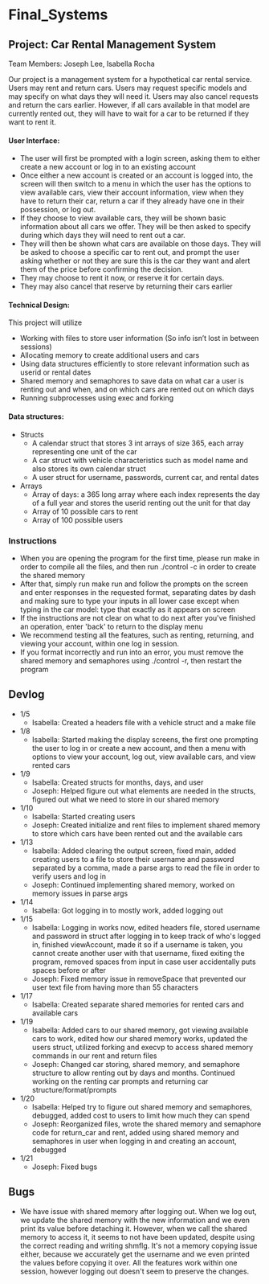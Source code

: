 # Final_Systems

## Project: Car Rental Management System ##
Team Members: Joseph Lee, Isabella Rocha

Our project is a management system for a hypothetical car rental service. Users may rent and return cars. Users may request specific models and may specify on what days they will need it. Users may also cancel requests and return the cars earlier. However, if all cars available in that model are currently rented out, they will have to wait for a car to be returned if they want to rent it.

#### User Interface: ####
* The user will first be prompted with a login screen, asking them to either create a new account or log in to an existing account
* Once either a new account is created or an account is logged into, the screen will then switch to a menu in which the user has the options to view available cars, view their account information, view when they have to return their car, return a car if they already have one in their possession, or log out.
* If they choose to view available cars, they will be shown basic information about all cars we offer. They will be then asked to specify during which days they will need to rent out a car. 
* They will then be shown what cars are available on those days. They will be asked to choose a specific car to rent out, and prompt the user asking whether or not they are sure this is the car they want and alert them of the price before confirming the decision.
* They may choose to rent it now, or reserve it for certain days.
* They may also cancel that reserve by returning their cars earlier


#### Technical Design: ####

This project will utilize
* Working with files to store user information (So info isn’t lost in between sessions)
* Allocating memory to create additional users and cars
* Using data structures efficiently to store relevant information such as userid or rental dates
* Shared memory and semaphores to save data on what car a user is renting out and when, and on which cars are rented out on which days
* Running subprocesses using exec and forking

#### Data structures: ####
* Structs
  * A calendar struct that stores 3 int arrays of size 365, each array representing one unit of the car
  * A car struct with vehicle characteristics such as model name and also stores its own calendar struct
  * A user struct for username, passwords, current car, and rental dates
* Arrays
  * Array of days: a 365 long array where each index represents the day of a full year and stores the userid renting out the unit for that day
  * Array of 10 possible cars to rent
  * Array of 100 possible users

### Instructions ###
* When you are opening the program for the first time, please run make in order to compile all the files, and then run ./control -c in order to create the shared memory
* After that, simply run make run and follow the prompts on the screen and enter responses in the requested format, separating dates by dash and making sure to type your inputs in all lower case except when typing in the car model: type that exactly as it appears on screen
* If the instructions are not clear on what to do next after you've finished an operation, enter 'back' to return to the display menu
* We recommend testing all the features, such as renting, returning, and viewing your account, within one log in session.
* If you format incorrectly and run into an error, you must remove the shared memory and semaphores using ./control -r, then restart the program

## Devlog ##
* 1/5
  * Isabella: Created a headers file with a vehicle struct and a make file
* 1/8
  * Isabella: Started making the display screens, the first one prompting the user to log in or create a new account, and then a menu with options to view your account, log out, view available cars, and view rented cars
* 1/9
  * Isabella: Created structs for months, days, and user
  * Joseph: Helped figure out what elements are needed in the structs, figured out what we need to store in our shared memory
* 1/10
  * Isabella: Started creating users
  * Joseph: Created initialize and rent files to implement shared memory to store which cars have been rented out and the available cars
* 1/13
  * Isabella: Added clearing the output screen, fixed main, added creating users to a file to store their username and password separated by a comma, made a parse args to read the file in order to verify users and log in
  * Joseph: Continued implementing shared memory, worked on memory issues in parse args
* 1/14
  * Isabella: Got logging in to mostly work, added logging out
* 1/15
  * Isabella: Logging in works now, edited headers file, stored username and password in struct after logging in to keep track of who's logged in, finished viewAccount, made it so if a username is taken, you cannot create another user with that username, fixed exiting the program, removed spaces from input in case user accidentally puts spaces before or after
  * Joseph: Fixed memory issue in removeSpace that prevented our user text file from having more than 55 characters
* 1/17
  * Isabella: Created separate shared memories for rented cars and available cars
* 1/19
  * Isabella: Added cars to our shared memory, got viewing available cars to work, edited how our shared memory works, updated the users struct, utilized forking and execvp to access shared memory commands in our rent and return files
  * Joseph: Changed car storing, shared memory, and semaphore structure to allow renting out by days and months. Continued working on the renting car prompts and returning car structure/format/prompts
* 1/20
  * Isabella: Helped try to figure out shared memory and semaphores, debugged, added cost to users to limit how much they can spend
  * Joseph: Reorganized files, wrote the shared memory and semaphore code for return_car and rent, added using shared memory and semaphores in user when logging in and creating an account, debugged
* 1/21
  * Joseph: Fixed bugs

## Bugs ##
* We have issue with shared memory after logging out. When we log out, we update the shared memory with the new information and we even print its value before detaching it. However, when we call the shared memory to access it, it seems to not have been updated, despite using the correct reading and writing shmflg. It's not a memory copying issue either, because we accurately get the username and we even printed the values before copying it over. All the features work within one session, however logging out doesn't seem to preserve the changes.
